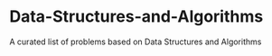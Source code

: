 # Data-Structures-and-Algorithms
A curated list of problems based on Data Structures and Algorithms
